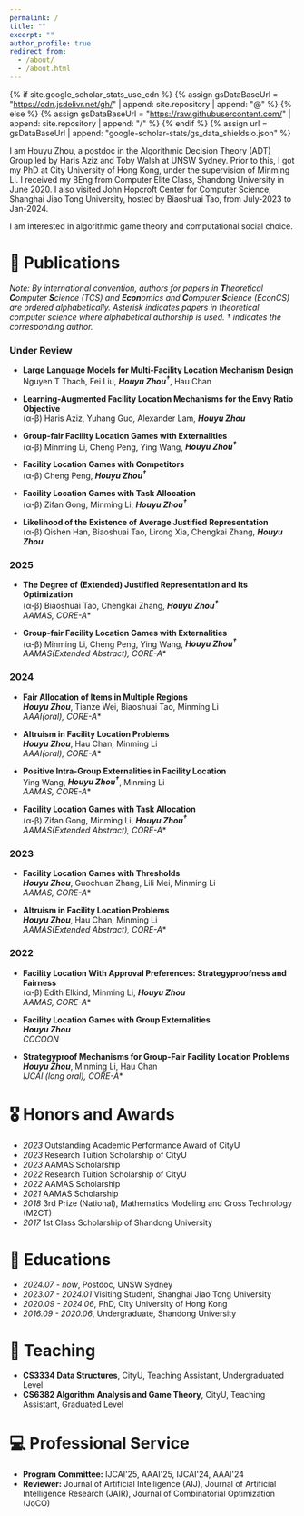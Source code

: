 ```yaml
---
permalink: /
title: ""
excerpt: ""
author_profile: true
redirect_from: 
  - /about/
  - /about.html
---
```


{% if site.google_scholar_stats_use_cdn %}
{% assign gsDataBaseUrl = "https://cdn.jsdelivr.net/gh/" | append: site.repository | append: "@" %}
{% else %}
{% assign gsDataBaseUrl = "https://raw.githubusercontent.com/" | append: site.repository | append: "/" %}
{% endif %}
{% assign url = gsDataBaseUrl | append: "google-scholar-stats/gs_data_shieldsio.json" %}

<span class='anchor' id='about-me'></span>

I am Houyu Zhou, a postdoc in the Algorithmic Decision Theory (ADT) Group led by Haris Aziz and Toby Walsh at UNSW Sydney. Prior to this, I got my PhD at City University of Hong Kong, under the supervision of Minming Li. I received my BEng from Computer Elite Class, Shandong University in June 2020. I also visited John Hopcroft Center for Computer Science, Shanghai Jiao Tong University, hosted by Biaoshuai Tao, from July-2023 to Jan-2024.

I am interested in algorithmic game theory and computational social choice.


<!-- # 🔥 News
- *2022.02*: &nbsp;🎉🎉 Lorem ipsum dolor sit amet, consectetur adipiscing elit. Vivamus ornare aliquet ipsum, ac tempus justo dapibus sit amet. 
- *2022.02*: &nbsp;🎉🎉 Lorem ipsum dolor sit amet, consectetur adipiscing elit. Vivamus ornare aliquet ipsum, ac tempus justo dapibus sit amet.  -->

# 📝 Publications 

_Note: By international convention, authors for papers in **T**heoretical **C**omputer **S**cience (TCS) and **Econ**omics and **C**omputer **S**cience (EconCS) are ordered alphabetically. Asterisk indicates papers in theoretical computer science where alphabetical authorship is used. † indicates the corresponding author._

### Under Review

- **Large Language Models for Multi-Facility Location Mechanism Design**  
  Nguyen T Thach, Fei Liu, ***Houyu Zhou<sup>†</sup>***, Hau Chan

- **Learning-Augmented Facility Location Mechanisms for the Envy Ratio Objective**  
  (α-β) Haris Aziz, Yuhang Guo, Alexander Lam, ***Houyu Zhou***

- **Group-fair Facility Location Games with Externalities**  
  (α-β) Minming Li, Cheng Peng, Ying Wang, ***Houyu Zhou<sup>†</sup>***

- **Facility Location Games with Competitors**  
  (α-β) Cheng Peng, ***Houyu Zhou<sup>†</sup>***

- **Facility Location Games with Task Allocation**  
  (α-β) Zifan Gong, Minming Li, ***Houyu Zhou<sup>†</sup>***

- **Likelihood of the Existence of Average Justified Representation**  
  (α-β) Qishen Han, Biaoshuai Tao, Lirong Xia, Chengkai Zhang, ***Houyu Zhou***

### 2025

- **The Degree of (Extended) Justified Representation and Its Optimization**  
  (α-β) Biaoshuai Tao, Chengkai Zhang, ***Houyu Zhou<sup>†</sup>***  
  *AAMAS, CORE-A<sup>*</sup>*

- **Group-fair Facility Location Games with Externalities**  
  (α-β) Minming Li, Cheng Peng, Ying Wang, ***Houyu Zhou<sup>†</sup>***  
  *AAMAS(Extended Abstract), CORE-A<sup>*</sup>*

### 2024

- **Fair Allocation of Items in Multiple Regions**  
  ***Houyu Zhou***, Tianze Wei, Biaoshuai Tao, Minming Li  
  *AAAI(oral), CORE-A<sup>*</sup>*  
  <!-- [🔗 Link](https://ojs.aaai.org/index.php/AAAI/article/view/28861) -->

- **Altruism in Facility Location Problems**  
  ***Houyu Zhou***, Hau Chan, Minming Li  
  *AAAI(oral), CORE-A<sup>*</sup>* 

- **Positive Intra-Group Externalities in Facility Location**  
  Ying Wang, ***Houyu Zhou<sup>†</sup>***, Minming Li  
  *AAMAS, CORE-A<sup>*</sup>*

- **Facility Location Games with Task Allocation**  
  (α-β) Zifan Gong, Minming Li, ***Houyu Zhou<sup>†</sup>***  
  *AAMAS(Extended Abstract), CORE-A<sup>*</sup>*  

### 2023

- **Facility Location Games with Thresholds**  
  ***Houyu Zhou***, Guochuan Zhang, Lili Mei, Minming Li  
  *AAMAS, CORE-A<sup>*</sup>*

- **Altruism in Facility Location Problems**  
  ***Houyu Zhou***, Hau Chan, Minming Li  
  *AAMAS(Extended Abstract), CORE-A<sup>*</sup>*

### 2022

- **Facility Location With Approval Preferences: Strategyproofness and Fairness**  
  (α-β) Edith Elkind, Minming Li, ***Houyu Zhou***  
  *AAMAS, CORE-A<sup>*</sup>*

- **Facility Location Games with Group Externalities**  
  ***Houyu Zhou***  
  *COCOON*

- **Strategyproof Mechanisms for Group-Fair Facility Location Problems**  
  ***Houyu Zhou***, Minming Li, Hau Chan  
  *IJCAI (long oral), CORE-A<sup>*</sup>*


<!-- <div class='paper-box'><div class='paper-box-image'><div><div class="badge">CVPR 2016</div><img src='images/500x300.png' alt="sym" width="100%"></div></div>
<div class='paper-box-text' markdown="1">

[Deep Residual Learning for Image Recognition](https://openaccess.thecvf.com/content_cvpr_2016/papers/He_Deep_Residual_Learning_CVPR_2016_paper.pdf)

**Kaiming He**, Xiangyu Zhang, Shaoqing Ren, Jian Sun

[**Project**](https://scholar.google.com/citations?view_op=view_citation&hl=zh-CN&user=DhtAFkwAAAAJ&citation_for_view=DhtAFkwAAAAJ:ALROH1vI_8AC) <strong><span class='show_paper_citations' data='DhtAFkwAAAAJ:ALROH1vI_8AC'></span></strong>
- Lorem ipsum dolor sit amet, consectetur adipiscing elit. Vivamus ornare aliquet ipsum, ac tempus justo dapibus sit amet. 
</div>
</div>

- [Lorem ipsum dolor sit amet, consectetur adipiscing elit. Vivamus ornare aliquet ipsum, ac tempus justo dapibus sit amet](https://github.com), A, B, C, **CVPR 2020** -->

# 🎖 Honors and Awards
- *2023* Outstanding Academic Performance Award of CityU
- *2023* Research Tuition Scholarship of CityU
- *2023* AAMAS Scholarship
- *2022* Research Tuition Scholarship of CityU
- *2022* AAMAS Scholarship
- *2021* AAMAS Scholarship
- *2018* 3rd Prize (National), Mathematics Modeling and Cross Technology (M2CT)
- *2017* 1st Class Scholarship of Shandong University

# 📖 Educations
- *2024.07 - now*, Postdoc, UNSW Sydney
- *2023.07 - 2024.01* Visiting Student, Shanghai Jiao Tong University
- *2020.09 - 2024.06*, PhD, City University of Hong Kong
- *2016.09 - 2020.06*, Undergraduate, Shandong University

# 💬 Teaching
- **CS3334 Data Structures**, CityU, Teaching Assistant, Undergraduated Level
- **CS6382 Algorithm Analysis and Game Theory**, CityU, Teaching Assistant, Graduated Level


# 💻 Professional Service
- **Program Committee:** IJCAI'25, AAAI'25, IJCAI'24, AAAI'24
- **Reviewer:** Journal of Artificial Intelligence (AIJ), Journal of Artificial Intelligence Research (JAIR), Journal of Combinatorial Optimization (JoCO)